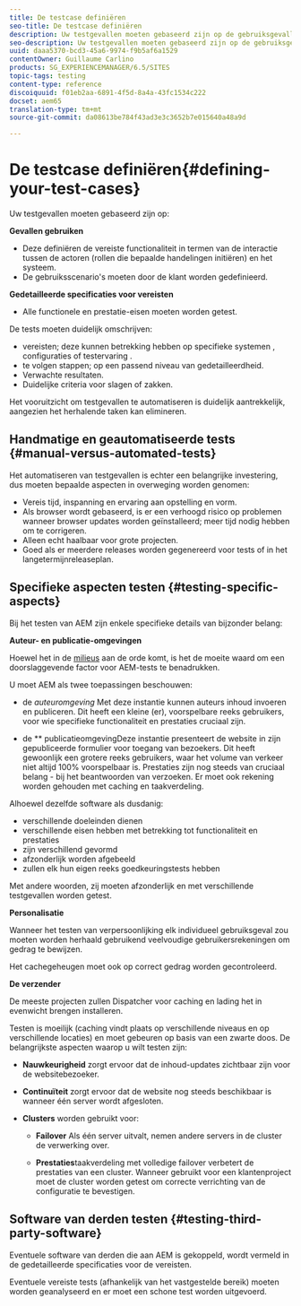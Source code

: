 ```yaml
---
title: De testcase definiëren
seo-title: De testcase definiëren
description: Uw testgevallen moeten gebaseerd zijn op de gebruiksgevallen en de gedetailleerde specificaties van de eisen
seo-description: Uw testgevallen moeten gebaseerd zijn op de gebruiksgevallen en de gedetailleerde specificaties van de eisen
uuid: daaa5370-bcd3-45a6-9974-f9b5af6a1529
contentOwner: Guillaume Carlino
products: SG_EXPERIENCEMANAGER/6.5/SITES
topic-tags: testing
content-type: reference
discoiquuid: f01eb2aa-6891-4f5d-8a4a-43fc1534c222
docset: aem65
translation-type: tm+mt
source-git-commit: da08613be784f43ad3e3c3652b7e015640a48a9d

---
```



# De testcase definiëren{#defining-your-test-cases}

Uw testgevallen moeten gebaseerd zijn op:

**Gevallen gebruiken**

* Deze definiëren de vereiste functionaliteit in termen van de interactie tussen de actoren (rollen die bepaalde handelingen initiëren) en het systeem.
* De gebruiksscenario&#39;s moeten door de klant worden gedefinieerd.

**Gedetailleerde specificaties voor vereisten**

* Alle functionele en prestatie-eisen moeten worden getest.

De tests moeten duidelijk omschrijven:

* vereisten; deze kunnen betrekking hebben op specifieke systemen , configuraties of testervaring .
* te volgen stappen; op een passend niveau van gedetailleerdheid.
* Verwachte resultaten.
* Duidelijke criteria voor slagen of zakken.

Het vooruitzicht om testgevallen te automatiseren is duidelijk aantrekkelijk, aangezien het herhalende taken kan elimineren.

## Handmatige en geautomatiseerde tests {#manual-versus-automated-tests}

Het automatiseren van testgevallen is echter een belangrijke investering, dus moeten bepaalde aspecten in overweging worden genomen:

* Vereis tijd, inspanning en ervaring aan opstelling en vorm.
* Als browser wordt gebaseerd, is er een verhoogd risico op problemen wanneer browser updates worden geïnstalleerd; meer tijd nodig hebben om te corrigeren.
* Alleen echt haalbaar voor grote projecten.
* Goed als er meerdere releases worden gegenereerd voor tests of in het langetermijnreleaseplan.

## Specifieke aspecten testen {#testing-specific-aspects}

Bij het testen van AEM zijn enkele specifieke details van bijzonder belang:

**Auteur- en publicatie-omgevingen**

Hoewel het in de [milieus](/help/sites-developing/the-basics.md#environments) aan de orde komt, is het de moeite waard om een doorslaggevende factor voor AEM-tests te benadrukken.

U moet AEM als twee toepassingen beschouwen:

* de *auteuromgeving* Met deze instantie kunnen auteurs inhoud invoeren en publiceren.
Dit heeft een kleine (er), voorspelbare reeks gebruikers, voor wie specifieke functionaliteit en prestaties cruciaal zijn.

* de ** publicatieomgevingDeze instantie presenteert de website in zijn gepubliceerde formulier voor toegang van bezoekers.
Dit heeft gewoonlijk een grotere reeks gebruikers, waar het volume van verkeer niet altijd 100% voorspelbaar is. Prestaties zijn nog steeds van cruciaal belang - bij het beantwoorden van verzoeken. Er moet ook rekening worden gehouden met caching en taakverdeling.

Alhoewel dezelfde software als dusdanig:

* verschillende doeleinden dienen
* verschillende eisen hebben met betrekking tot functionaliteit en prestaties
* zijn verschillend gevormd
* afzonderlijk worden afgebeeld
* zullen elk hun eigen reeks goedkeuringstests hebben

Met andere woorden, zij moeten afzonderlijk en met verschillende testgevallen worden getest.

**Personalisatie**

Wanneer het testen van verpersoonlijking elk individueel gebruiksgeval zou moeten worden herhaald gebruikend veelvoudige gebruikersrekeningen om gedrag te bewijzen.

Het cachegeheugen moet ook op correct gedrag worden gecontroleerd.

**De verzender**

De meeste projecten zullen Dispatcher voor caching en lading het in evenwicht brengen installeren.

Testen is moeilijk (caching vindt plaats op verschillende niveaus en op verschillende locaties) en moet gebeuren op basis van een zwarte doos. De belangrijkste aspecten waarop u wilt testen zijn:

* **Nauwkeurigheid** zorgt ervoor dat de inhoud-updates zichtbaar zijn voor de websitebezoeker.

* **Continuïteit** zorgt ervoor dat de website nog steeds beschikbaar is wanneer één server wordt afgesloten.

* **Clusters** worden gebruikt voor:

   * **Failover** Als één server uitvalt, nemen andere servers in de cluster de verwerking over.

   * **Prestaties**taakverdeling met volledige failover verbetert de prestaties van een cluster.
Wanneer gebruikt voor een klantenproject moet de cluster worden getest om correcte verrichting van de configuratie te bevestigen.

## Software van derden testen {#testing-third-party-software}

Eventuele software van derden die aan AEM is gekoppeld, wordt vermeld in de gedetailleerde specificaties voor de vereisten.

Eventuele vereiste tests (afhankelijk van het vastgestelde bereik) moeten worden geanalyseerd en er moet een schone test worden uitgevoerd.
